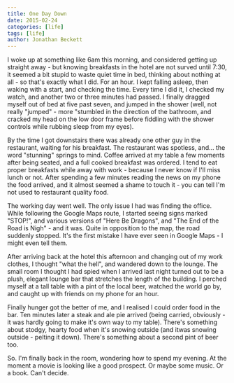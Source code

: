 ```yaml
---
title: One Day Down
date: 2015-02-24
categories: [life]
tags: [life]
author: Jonathan Beckett
---
```


I woke up at something like 6am this morning, and considered getting up straight away - but knowing breakfasts in the hotel are not surved until 7:30, it seemed a bit stupid to waste quiet time in bed, thinking about nothing at all - so that's exactly what I did. For an hour. I kept falling asleep, then waking with a start, and checking the time. Every time I did it, I checked my watch, and another two or three minutes had passed. I finally dragged myself out of bed at five past seven, and jumped in the shower (well, not really "jumped" - more "stumbled in the direction of the bathroom, and cracked my head on the low door frame before fiddling with the shower controls while rubbing sleep from my eyes).

By the time I got downstairs there was already one other guy in the restaurant, waiting for his breakfast. The restaurant was spotless, and... the word "stunning" springs to mind. Coffee arrived at my table a few moments after being seated, and a full cooked breakfast was ordered. I tend to eat proper breakfasts while away with work - because I never know if I'll miss lunch or not. After spending a few minutes reading the news on my phone the food arrived, and it almost seemed a shame to touch it - you can tell I'm not used to restaurant quality food.

The working day went well. The only issue I had was finding the office. While following the Google Maps route, I started seeing signs marked "STOP!", and various versions of "Here Be Dragons", and "The End of the Road is Nigh" - and it was. Quite in opposition to the map, the road suddenly stopped. It's the first mistake I have ever seen in Google Maps - I might even tell them.

After arriving back at the hotel this afternoon and changing out of my work clothes, I thought "what the hell", and wandered down to the lounge. The small room I thought I had spied when I arrived last night turned out to be a plush, elegant lounge bar that stretches the length of the building. I perched myself at a tall table with a pint of the local beer, watched the world go by, and caught up with friends on my phone for an hour.

Finally hunger got the better of me, and I realised I could order food in the bar. Ten minutes later a steak and ale pie arrived (being carried, obviously - it was hardly going to make it's own way to my table). There's something about stodgy, hearty food when it's snowing outside (and itwas snowing outside - pelting it down). There's something about a second pint of beer too.

So. I'm finally back in the room, wondering how to spend my evening. At the moment a movie is looking like a good prospect. Or maybe some music. Or a book. Can't decide.